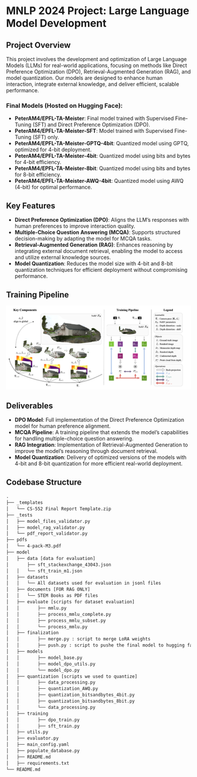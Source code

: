 # **MNLP 2024 Project: Large Language Model Development**

## Project Overview

This project involves the development and optimization of Large Language Models (LLMs) for real-world applications, focusing on methods like Direct Preference Optimization (DPO), Retrieval-Augmented Generation (RAG), and model quantization. Our models are designed to enhance human interaction, integrate external knowledge, and deliver efficient, scalable performance.

### **Final Models** (Hosted on Hugging Face):
- **PeterAM4/EPFL-TA-Meister**: Final model trained with Supervised Fine-Tuning (SFT) and Direct Preference Optimization (DPO).
- **PeterAM4/EPFL-TA-Meister-SFT**: Model trained with Supervised Fine-Tuning (SFT) only.
- **PeterAM4/EPFL-TA-Meister-GPTQ-4bit**: Quantized model using GPTQ, optimized for 4-bit deployment.
- **PeterAM4/EPFL-TA-Meister-4bit**: Quantized model using bits and bytes for 4-bit efficiency.
- **PeterAM4/EPFL-TA-Meister-8bit**: Quantized model using bits and bytes for 8-bit efficiency.
- **PeterAM4/EPFL-TA-Meister-AWQ-4bit**: Quantized model using AWQ (4-bit) for optimal performance.

## Key Features
- **Direct Preference Optimization (DPO)**: Aligns the LLM’s responses with human preferences to improve interaction quality.
- **Multiple-Choice Question Answering (MCQA)**: Supports structured decision-making by adapting the model for MCQA tasks.
- **Retrieval-Augmented Generation (RAG)**: Enhances reasoning by integrating external document retrieval, enabling the model to access and utilize external knowledge sources.
- **Model Quantization**: Reduces the model size with 4-bit and 8-bit quantization techniques for efficient deployment without compromising performance.

## Training Pipeline

![Training Pipeline](./Training-Pipeline.png)

## Deliverables
- **DPO Model**: Full implementation of the Direct Preference Optimization model for human preference alignment.
- **MCQA Pipeline**: A training pipeline that extends the model’s capabilities for handling multiple-choice question answering.
- **RAG Integration**: Implementation of Retrieval-Augmented Generation to improve the model’s reasoning through document retrieval.
- **Model Quantization**: Delivery of optimized versions of the models with 4-bit and 8-bit quantization for more efficient real-world deployment.

## Codebase Structure

```txt
.
├── _templates
│   └── CS-552 Final Report Template.zip
├── _tests
│   ├── model_files_validator.py
│   ├── model_rag_validator.py
│   └── pdf_report_validator.py
├── pdfs
│   └── 4-pack-M3.pdf
├── model
│   ├── data [data for evaluation]
│       ├── sft_stackexchange_43043.json
│   │   └── sft_train_m1.json
│   ├── datasets
│   │   └── All datasets used for evaluation in jsonl files
│   ├── documents [FOR RAG ONLY]
│   │   └── STEM Books as PDF files
│   ├── evaluate [scripts for dataset evaluation]
│   │       ├── mmlu.py
│   │       ├── process_mmlu_complete.py
│   │       ├── process_mmlu_subset.py
│   │       └── process_mmlu.py
│   ├── finalization
│   │       ├── merge.py : script to merge LoRA weights
│   │       ├── push.py : script to pushe the final model to hugging face
│   ├── models
│   │       ├── model_base.py
│   │       ├── model_dpo_utils.py
│   │       └── model_dpo.py
│   ├── quantization [scripts we used to quantize]
│   │       ├── data_processing.py
│   │       ├── quantization_AWQ.py
│   │       ├── quantization_bitsandbytes_4bit.py
│   │       ├── quantization_bitsandbytes_8bit.py
│   │       └── data_processing.py
│   ├── training 
│   │       ├── dpo_train.py
│   │       ├── sft_train.py
│   ├── utils.py
│   ├── evaluator.py
│   ├── main_config.yaml
│   ├── populate_database.py
│   ├── README.md
│   ├── requirements.txt
└── README.md
```
